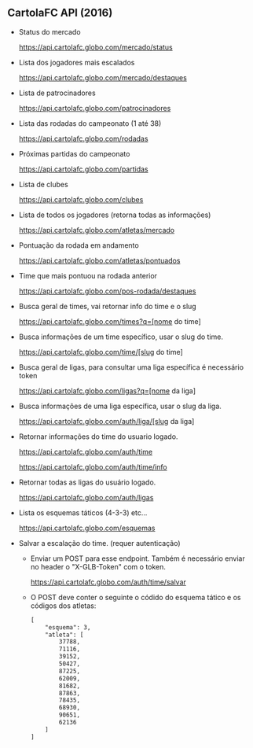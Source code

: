 ## CartolaFC API (2016)

* Status do mercado

	https://api.cartolafc.globo.com/mercado/status

* Lista dos jogadores mais escalados

	https://api.cartolafc.globo.com/mercado/destaques

* Lista de patrocinadores
	
	https://api.cartolafc.globo.com/patrocinadores

* Lista das rodadas do campeonato (1 até 38)
	
	https://api.cartolafc.globo.com/rodadas

* Próximas partidas do campeonato
	
	https://api.cartolafc.globo.com/partidas

* Lista de clubes
	
	https://api.cartolafc.globo.com/clubes

* Lista de todos os jogadores (retorna todas as informações)
	
	https://api.cartolafc.globo.com/atletas/mercado

* Pontuação da rodada em andamento
	
	https://api.cartolafc.globo.com/atletas/pontuados

* Time que mais pontuou na rodada anterior

	https://api.cartolafc.globo.com/pos-rodada/destaques

* Busca geral de times, vai retornar info do time e o slug
	
	https://api.cartolafc.globo.com/times?q=[nome do time]

* Busca informações de um time específico, usar o slug do time.
	
	https://api.cartolafc.globo.com/time/[slug do time]

* Busca geral de ligas, para consultar uma liga específica é necessário token

	https://api.cartolafc.globo.com/ligas?q=[nome da liga]

* Busca informações de uma liga específica, usar o slug da liga.
	
	https://api.cartolafc.globo.com/auth/liga/[slug da liga]

* Retornar informações do time do usuario logado.
	
	https://api.cartolafc.globo.com/auth/time

	https://api.cartolafc.globo.com/auth/time/info

* Retornar todas as ligas do usuário logado.

	https://api.cartolafc.globo.com/auth/ligas

* Lista os esquemas táticos (4-3-3) etc...

	https://api.cartolafc.globo.com/esquemas

* Salvar a escalação do time. (requer autenticação)

	- Enviar um POST para esse endpoint. Também é necessário enviar no header o "X-GLB-Token" com o token.
		
		https://api.cartolafc.globo.com/auth/time/salvar

	- O POST deve conter o seguinte o códido do esquema tático e os códigos dos atletas:
		
		```xml
		[
			"esquema": 3,
			"atleta": [
				37788,
				71116,
				39152,
				50427,
				87225,
				62009,
				81682,
				87863,
				78435,
				68930,
				90651,
				62136
			]
		]
		```
